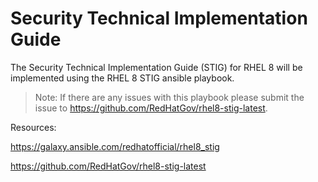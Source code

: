 # Security Technical Implementation Guide

The Security Technical Implementation Guide (STIG) for RHEL 8 will be implemented using the RHEL 8 STIG ansible playbook.

>Note: If there are any issues with this playbook please submit the issue to <https://github.com/RedHatGov/rhel8-stig-latest>.

Resources:

<https://galaxy.ansible.com/redhatofficial/rhel8_stig>

<https://github.com/RedHatGov/rhel8-stig-latest>
